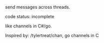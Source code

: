 send messages across threads.

code status: incomplete

like channels in C#/go.

Inspired by: /tylertreat/chan, go channels in C
